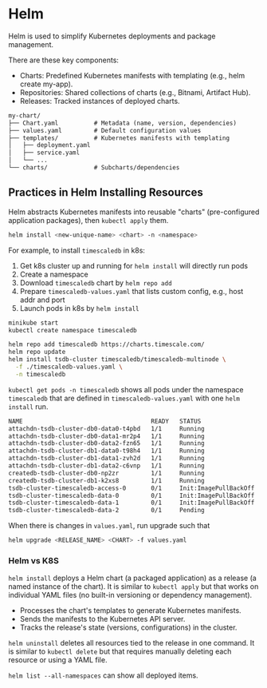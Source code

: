 # Helm

Helm is used to simplify Kubernetes deployments and package management.

There are these key components:

* Charts: Predefined Kubernetes manifests with templating (e.g., helm create my-app).
* Repositories: Shared collections of charts (e.g., Bitnami, Artifact Hub).
* Releases: Tracked instances of deployed charts.

```txt
my-chart/  
├── Chart.yaml          # Metadata (name, version, dependencies)  
├── values.yaml         # Default configuration values  
├── templates/          # Kubernetes manifests with templating  
│   ├── deployment.yaml  
│   ├── service.yaml  
│   └── ...  
└── charts/             # Subcharts/dependencies
```

## Practices in Helm Installing Resources

Helm abstracts Kubernetes manifests into reusable "charts" (pre-configured application packages), then `kubectl apply` them.

```sh
helm install <new-unique-name> <chart> -n <namespace>
```

For example, to install `timescaledb` in k8s:

1. Get k8s cluster up and running for `helm install` will directly run pods
2. Create a namespace
3. Download `timescaledb` chart by `helm repo add`
4. Prepare `timescaledb-values.yaml` that lists custom config, e.g., host addr and port
5. Launch pods in k8s by `helm install`

```sh
minikube start
kubectl create namespace timescaledb

helm repo add timescaledb https://charts.timescale.com/
helm repo update
helm install tsdb-cluster timescaledb/timescaledb-multinode \
  -f ./timescaledb-values.yaml \
  -n timescaledb
```

`kubectl get pods -n timescaledb` shows all pods under the namespace `timescaledb` that are defined in `timescaledb-values.yaml` with one `helm install` run.

```txt
NAME                                    READY   STATUS                  RESTARTS   AGE
attachdn-tsdb-cluster-db0-data0-t4pbd   1/1     Running                 0          136m
attachdn-tsdb-cluster-db0-data1-mr2p4   1/1     Running                 0          136m
attachdn-tsdb-cluster-db0-data2-fzn65   1/1     Running                 0          136m
attachdn-tsdb-cluster-db1-data0-t98h4   1/1     Running                 0          136m
attachdn-tsdb-cluster-db1-data1-zvh2d   1/1     Running                 0          136m
attachdn-tsdb-cluster-db1-data2-c6vnp   1/1     Running                 0          136m
createdb-tsdb-cluster-db0-np2zr         1/1     Running                 0          136m
createdb-tsdb-cluster-db1-k2xs8         1/1     Running                 0          136m
tsdb-cluster-timescaledb-access-0       0/1     Init:ImagePullBackOff   0          136m
tsdb-cluster-timescaledb-data-0         0/1     Init:ImagePullBackOff   0          136m
tsdb-cluster-timescaledb-data-1         0/1     Init:ImagePullBackOff   0          136m
tsdb-cluster-timescaledb-data-2         0/1     Pending                 0          136m
```

When there is changes in `values.yaml`, run upgrade such that

```sh
helm upgrade <RELEASE_NAME> <CHART> -f values.yaml
```

### Helm vs K8S

`helm install` deploys a Helm chart (a packaged application) as a release (a named instance of the chart).
It is similar to `kubectl apply` but that works on individual YAML files (no built-in versioning or dependency management).

* Processes the chart's templates to generate Kubernetes manifests.
* Sends the manifests to the Kubernetes API server.
* Tracks the release's state (versions, configurations) in the cluster.

`helm uninstall` deletes all resources tied to the release in one command.
It is similar to `kubectl delete` but that requires manually deleting each resource or using a YAML file.

`helm list --all-namespaces` can show all deployed items.

